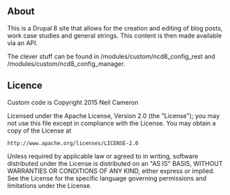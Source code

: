 ## About

This is a Drupal 8 site that allows for the creation and editing of blog posts,
work case studies and general strings. This content is then made available via
an API.

The clever stuff can be found in /modules/custom/ncd8_config_rest and
/modules/custom/ncd8_config_manager.

## Licence
Custom code is Copyright 2015 Neil Cameron

Licensed under the Apache License, Version 2.0 (the "License");
you may not use this file except in compliance with the License.
You may obtain a copy of the License at

    http://www.apache.org/licenses/LICENSE-2.0

Unless required by applicable law or agreed to in writing, software
distributed under the License is distributed on an "AS IS" BASIS,
WITHOUT WARRANTIES OR CONDITIONS OF ANY KIND, either express or implied.
See the License for the specific language governing permissions and
limitations under the License.